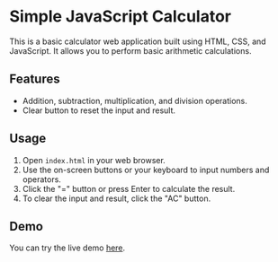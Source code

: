 # Simple JavaScript Calculator

This is a basic calculator web application built using HTML, CSS, and JavaScript. It allows you to perform basic arithmetic calculations.

## Features

- Addition, subtraction, multiplication, and division operations.
- Clear button to reset the input and result.

## Usage

1. Open `index.html` in your web browser.
2. Use the on-screen buttons or your keyboard to input numbers and operators.
3. Click the "=" button or press Enter to calculate the result.
4. To clear the input and result, click the "AC" button.

## Demo

You can try the live demo [here](https://calculator-arj.netlify.app/).

